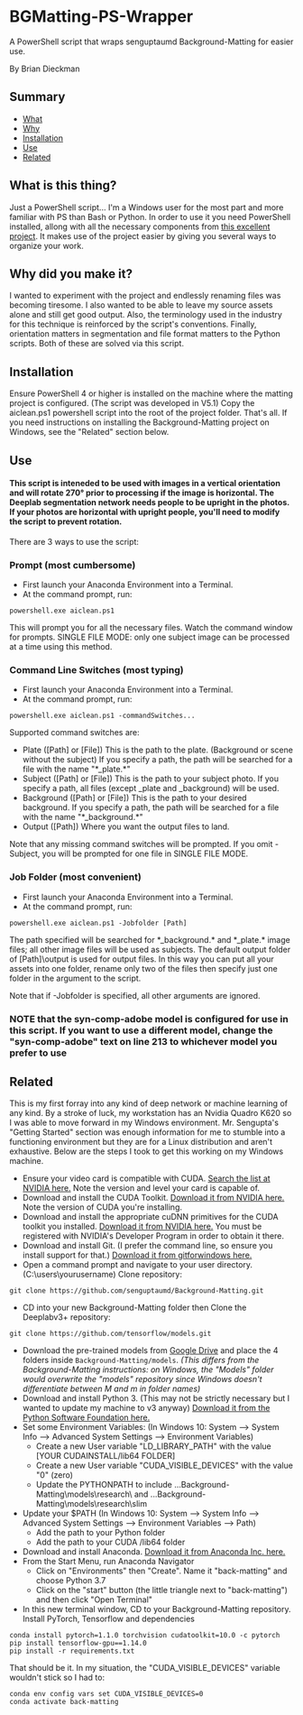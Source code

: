 # BGMatting-PS-Wrapper
A PowerShell script that wraps senguptaumd Background-Matting for easier use.

By Brian Dieckman

## Summary ##
- [What](#what)
- [Why](#why)
- [Installation](#install)
- [Use](#use)
- [Related](#related)

## What is this thing? ##
Just a PowerShell script... I'm a Windows user for the most part and more familiar with PS than Bash or Python. In order to use it you need PowerShell installed, allong with all the necessary components from [this excellent project](https://github.com/senguptaumd/Background-Matting). It makes use of the project easier by giving you several ways to organize your work.

## Why did you make it? ##
I wanted to experiment with the project and endlessly renaming files was becoming tiresome. I also wanted to be able to leave my source assets alone and still get good output. Also, the terminology used in the industry for this technique is reinforced by the script's conventions. Finally, orientation matters in segmentation and file format matters to the Python scripts. Both of these are solved via this script.

## Installation ##
Ensure PowerShell 4 or higher is installed on the machine where the matting project is configured. (The script was developed in V5.1) Copy the aiclean.ps1 powershell script into the root of the project folder. That's all. If you need instructions on installing the Background-Matting project on Windows, see the "Related" section below.

## Use ##
#### This script is inteneded to be used with images in a vertical orientation and will rotate 270° prior to processing if the image is horizontal. The Deeplab segmentation network needs people to be upright in the photos. If your photos are horizontal with upright people, you'll need to modify the script to prevent rotation. ####

There are 3 ways to use the script:

### Prompt (most cumbersome) ###
  - First launch your Anaconda Environment into a Terminal.
  - At the command prompt, run:
```
powershell.exe aiclean.ps1
```
This will prompt you for all the necessary files. Watch the command window for prompts. SINGLE FILE MODE: only one subject image can be processed at a time using this method.
  
### Command Line Switches (most typing) ###
  - First launch your Anaconda Environment into a Terminal.
  - At the command prompt, run:
```
powershell.exe aiclean.ps1 -commandSwitches...
```
Supported command switches are:
- Plate ([Path] or [File]) This is the path to the plate. (Background or scene without the subject) If you specify a path, the path will be searched for a file with the name "\*\_plate.\*"
- Subject ([Path] or [File]) This is the path to your subject photo. If you specify a path, all files (except \_plate and \_background) will be used.
- Background ([Path] or [File]) This is the path to your desired background. If you specify a path, the path will be searched for a file with the name "\*\_background.\*"
- Output ([Path]) Where you want the output files to land.

Note that any missing command switches will be prompted. If you omit -Subject, you will be prompted for one file in SINGLE FILE MODE.
    
### Job Folder (most convenient) ###
  - First launch your Anaconda Environment into a Terminal.
  - At the command prompt, run:
```
powershell.exe aiclean.ps1 -Jobfolder [Path]
```
The path specified will be searched for \*\_background.\* and \*\_plate.\* image files; all other image files will be used as subjects. The default output folder of [Path]\\output is used for output files. In this way you can put all your assets into one folder, rename only two of the files then specify just one folder in the argument to the script.

Note that if -Jobfolder is specified, all other arguments are ignored.

### NOTE that the syn-comp-adobe model is configured for use in this script. If you want to use a different model, change the "syn-comp-adobe" text on line 213 to whichever model you prefer to use ###

## Related ##
This is my first forray into any kind of deep network or machine learning of any kind. By a stroke of luck, my workstation has an Nvidia Quadro K620 so I was able to move forward in my Windows environment. Mr. Sengupta's "Getting Started" section was enough information for me to stumble into a functioning environment but they are for a Linux distribution and aren't exhaustive. Below are the steps I took to get this working on my Windows machine.

- Ensure your video card is compatible with CUDA. [Search the list at NVIDIA here.](https://developer.nvidia.com/cuda-gpus) Note the version and level your card is capable of.
- Download and install the CUDA Toolkit. [Download it from NVIDIA here.](https://developer.nvidia.com/cuda-downloads?target_os=Windows&target_arch=x86_64) Note the version of CUDA you're installing.
- Download and install the appropriate cuDNN primitives for the CUDA toolkit you installed. [Download it from NVIDIA here.](https://developer.nvidia.com/rdp/form/cudnn-download-survey) You must be registered with NVIDIA's Developer Program in order to obtain it there.
- Download and install Git. (I prefer the command line, so ensure you install support for that.) [Download it from gitforwindows here.](https://gitforwindows.org/)
- Open a command prompt and navigate to your user directory. (C:\users\yourusername) Clone repository: 
```
git clone https://github.com/senguptaumd/Background-Matting.git
```
- CD into your new Background-Matting folder then Clone the Deeplabv3+ repository:
```
git clone https://github.com/tensorflow/models.git
```
- Download the pre-trained models from [Google Drive](https://drive.google.com/drive/folders/1WLDBC_Q-cA72QC8bB-Rdj53UB2vSPnXv?usp=sharing) and place the 4 folders inside `Background-Matting/models`. _(This differs from the Background-Matting instructions: on Windows, the "Models" folder would overwrite the "models" repository since Windows doesn't differentiate between M and m in folder names)_
- Download and install Python 3. (This may not be strictly necessary but I wanted to update my machine to v3 anyway) [Download it from the Python Software Foundation here.](https://www.python.org/downloads/windows/)
- Set some Environment Variables: (In Windows 10: System --> System Info --> Advanced System Settings --> Environment Variables)
  - Create a new User variable "LD_LIBRARY_PATH" with the value [YOUR CUDAINSTALL/lib64 FOLDER]
  - Create a new User variable "CUDA_VISIBLE_DEVICES" with the value "0" (zero)
  - Update the PYTHONPATH to include ...Background-Matting\models\research\ and ...Background-Matting\models\research\slim
- Update your $PATH (In Windows 10: System --> System Info --> Advanced System Settings --> Environment Variables --> Path)
  - Add the path to your Python folder
  - Add the path to your CUDA /lib64 folder
- Download and install Anaconda. [Download it from Anaconda Inc. here.](https://www.anaconda.com/products/individual)
- From the Start Menu, run Anaconda Navigator
  - Click on "Environments" then "Create". Name it "back-matting" and choose Python 3.7
  - Click on the "start" button (the little triangle next to "back-matting") and then click "Open Terminal"
- In this new terminal window, CD to your Background-Matting repository. Install PyTorch, Tensorflow and dependencies
```
conda install pytorch=1.1.0 torchvision cudatoolkit=10.0 -c pytorch
pip install tensorflow-gpu==1.14.0
pip install -r requirements.txt

```

That should be it. In my situation, the "CUDA_VISIBLE_DEVICES" variable wouldn't stick so I had to:
```
conda env config vars set CUDA_VISIBLE_DEVICES=0
conda activate back-matting
```
